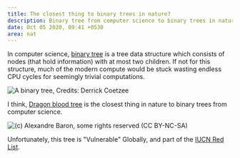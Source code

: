 ```yaml
---
title: The closest thing to binary trees in nature?
description: Binary tree from computer science to binary trees in nature.
date: Oct 05 2020, 09:41 +0530
area: nat
---
```


In computer science, [binary tree](https://en.wikipedia.org/wiki/Binary_tree) is a tree data structure which consists of
nodes (that hold information) with at most two children. If not for this
structure, much of the modern compute would be stuck wasting endless CPU cycles
for seemingly trivial computations.

![A binary tree, Credits: Derrick Coetzee](https://upload.wikimedia.org/wikipedia/commons/f/f7/Binary_tree.svg "A binary tree, Credits: Derrick Coetzee")

I think, [Dragon blood tree](https://en.wikipedia.org/wiki/Dracaena_cinnabari)
is the closest thing in nature to binary trees from computer science.

![(c) Alexandre Baron, some rights reserved (CC BY-NC-SA)](https://static.inaturalist.org/photos/85780/large.jpg?1545368063 "(c) Alexandre Baron, some rights reserved (CC BY-NC-SA), https://www.inaturalist.org/photos/85780")

Unfortunately, this tree is "Vulnerable" Globally, and part of the [IUCN
Red List](https://en.wikipedia.org/wiki/IUCN_Red_List).
